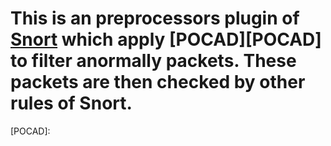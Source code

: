 ﻿# This is an preprocessors plugin of [Snort][snort] which apply [POCAD][POCAD] to filter anormally packets. These packets are then checked by other rules of Snort.
[snort]: https://www.snort.org/
[POCAD]: 
